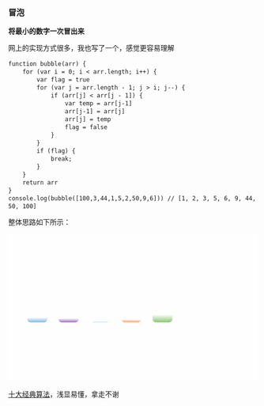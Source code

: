### 冒泡

**将最小的数字一次冒出来**

网上的实现方式很多，我也写了一个，感觉更容易理解

```
function bubble(arr) {
    for (var i = 0; i < arr.length; i++) {
        var flag = true
        for (var j = arr.length - 1; j > i; j--) {
            if (arr[j] < arr[j - 1]) {
                var temp = arr[j-1]
                arr[j-1] = arr[j]
                arr[j] = temp
                flag = false
            }
        }
        if (flag) {
            break;
        }
    }
    return arr
}
console.log(bubble([100,3,44,1,5,2,50,9,6])) // [1, 2, 3, 5, 6, 9, 44, 50, 100]
```

整体思路如下所示：

![bubble](/imgs/bubble.gif)



[十大经典算法](https://mp.weixin.qq.com/s/vn3KiV-ez79FmbZ36SX9lg)，浅显易懂，拿走不谢